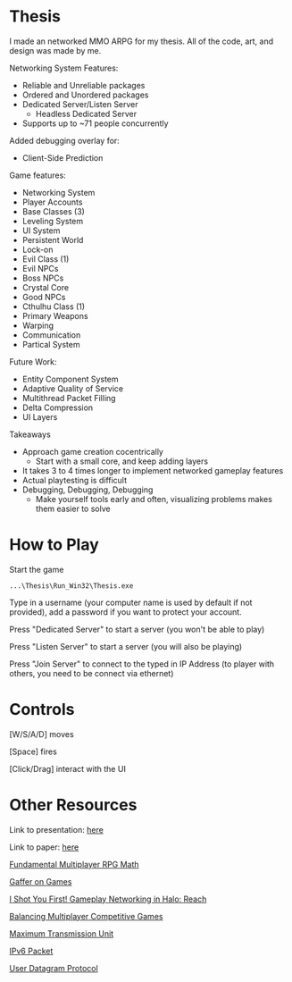 # Thesis
I made an networked MMO ARPG for my thesis.
All of the code, art, and design was made by me.

Networking System Features:
- Reliable and Unreliable packages
- Ordered and Unordered packages
- Dedicated Server/Listen Server
  - Headless Dedicated Server
- Supports up to ~71 people concurrently

Added debugging overlay for:
- Client-Side Prediction

Game features:
- Networking System
- Player Accounts
- Base Classes (3)
- Leveling System
- UI System
- Persistent World
- Lock-on
- Evil Class (1)
- Evil NPCs
- Boss NPCs
- Crystal Core
- Good NPCs
- Cthulhu Class (1)
- Primary Weapons
- Warping
- Communication
- Partical System

Future Work:
- Entity Component System
- Adaptive Quality of Service
- Multithread Packet Filling
- Delta Compression
- UI Layers

Takeaways
- Approach game creation cocentrically
  - Start with a small core, and keep adding layers
- It takes 3 to 4 times longer to implement networked gameplay features
- Actual playtesting is difficult
- Debugging, Debugging, Debugging
  - Make yourself tools early and often, visualizing problems makes them easier to solve

# How to Play
Start the game
```
...\Thesis\Run_Win32\Thesis.exe
```
Type in a username (your computer name is used by default if not provided), add a password if you want to protect your account.

Press "Dedicated Server" to start a server (you won't be able to play)

Press "Listen Server" to start a server (you will also be playing)

Press "Join Server" to connect to the typed in IP Address (to player with others, you need to be connect via ethernet)

# Controls

[W/S/A/D] moves

[Space] fires

[Click/Drag] interact with the UI 

# Other Resources
Link to presentation: [here](https://drive.google.com/open?id=0ByrVEUyYZGdLWXhIenpndmQwRTA)

Link to paper: [here](https://drive.google.com/open?id=1vbofrBw5weuCEwZQOMYIOjeT1exQaEEi)

[Fundamental Multiplayer RPG Math](https://www.gdcvault.com/play/1015037/Fundamental-Multiplayer-RPG)

[Gaffer on Games](https://gafferongames.com/tags/networking/)

[I Shot You First! Gameplay Networking in Halo: Reach](https://www.gdcvault.com/play/1014345/I-Shot-You-First-Networking)

[Balancing Multiplayer Competitive Games](https://www.gdcvault.com/play/1570/Balancing-Multiplayer-Competitive)

[Maximum Transmission Unit](https://en.wikipedia.org/wiki/Maximum_transmission_unit)

[IPv6 Packet](https://en.wikipedia.org/wiki/IPv6_packet#Fixed_header)

[User Datagram Protocol](https://en.wikipedia.org/wiki/User_Datagram_Protocol)
